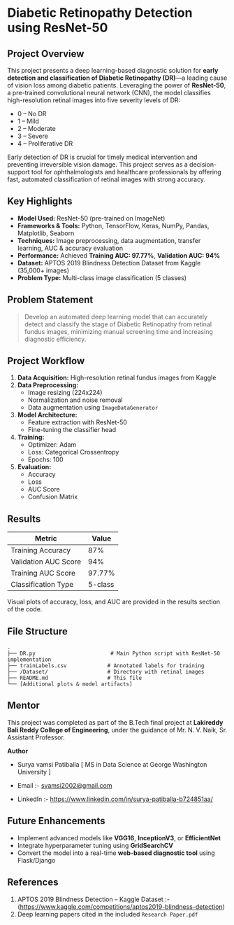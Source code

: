 # Diabetic Retinopathy Detection using ResNet-50

## Project Overview

This project presents a deep learning-based diagnostic solution for **early detection and classification of Diabetic Retinopathy (DR)**—a leading cause of vision loss among diabetic patients. Leveraging the power of **ResNet-50**, a pre-trained convolutional neural network (CNN), the model classifies high-resolution retinal images into five severity levels of DR:  

- 0 – No DR  
- 1 – Mild  
- 2 – Moderate  
- 3 – Severe  
- 4 – Proliferative DR  

Early detection of DR is crucial for timely medical intervention and preventing irreversible vision damage. This project serves as a decision-support tool for ophthalmologists and healthcare professionals by offering fast, automated classification of retinal images with strong accuracy.


## Key Highlights

- **Model Used:** ResNet-50 (pre-trained on ImageNet)  
- **Frameworks & Tools:** Python, TensorFlow, Keras, NumPy, Pandas, Matplotlib, Seaborn  
- **Techniques:** Image preprocessing, data augmentation, transfer learning, AUC & accuracy evaluation  
- **Performance:** Achieved **Training AUC: 97.77%**, **Validation AUC: 94%**  
- **Dataset:** APTOS 2019 Blindness Detection Dataset from Kaggle (35,000+ images)  
- **Problem Type:** Multi-class image classification (5 classes)


## Problem Statement

> Develop an automated deep learning model that can accurately detect and classify the stage of Diabetic Retinopathy from retinal fundus images, minimizing manual screening time and increasing diagnostic efficiency.


## Project Workflow

1. **Data Acquisition:** High-resolution retinal fundus images from Kaggle  
2. **Data Preprocessing:**  
   - Image resizing (224x224)  
   - Normalization and noise removal  
   - Data augmentation using `ImageDataGenerator`  
3. **Model Architecture:**  
   - Feature extraction with ResNet-50  
   - Fine-tuning the classifier head  
4. **Training:**  
   - Optimizer: Adam  
   - Loss: Categorical Crossentropy  
   - Epochs: 100  
5. **Evaluation:**  
   - Accuracy  
   - Loss  
   - AUC Score  
   - Confusion Matrix  


## Results

| Metric               | Value         |
|----------------------|---------------|
| Training Accuracy    | 87%           |
| Validation AUC Score | 94%           |
| Training AUC Score   | 97.77%        |
| Classification Type  | 5-class       |

Visual plots of accuracy, loss, and AUC are provided in the results section of the code.


## File Structure

```
.
├── DR.py                        # Main Python script with ResNet-50 implementation
├── trainLabels.csv             # Annotated labels for training
├── /Dataset/                   # Directory with retinal images
├── README.md                   # This file
└── [Additional plots & model artifacts]
```


## Mentor

This project was completed as part of the B.Tech final project at **Lakireddy Bali Reddy College of Engineering**, under the guidance of Mr. N. V. Naik, Sr. Assistant Professor.

**Author**
  
- Surya vamsi Patiballa [ MS in Data Science at George Washington University ]
  
- Email :- svamsi2002@gmail.com
- LinkedIn :- https://www.linkedin.com/in/surya-patiballa-b724851aa/


## Future Enhancements

- Implement advanced models like **VGG16**, **InceptionV3**, or **EfficientNet**  
- Integrate hyperparameter tuning using **GridSearchCV**  
- Convert the model into a real-time **web-based diagnostic tool** using Flask/Django


## References

1. APTOS 2019 Blindness Detection – Kaggle Dataset :- (https://www.kaggle.com/competitions/aptos2019-blindness-detection)  
2. Deep learning papers cited in the included `Research Paper.pdf`
